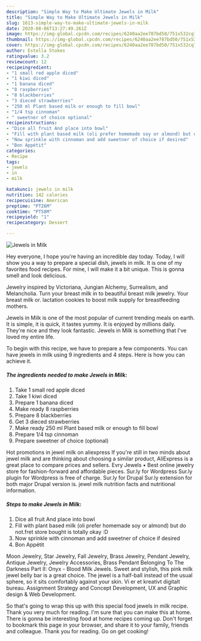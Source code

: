 ```yaml
---
description: "Simple Way to Make Ultimate Jewels in Milk"
title: "Simple Way to Make Ultimate Jewels in Milk"
slug: 1613-simple-way-to-make-ultimate-jewels-in-milk
date: 2020-08-06T13:27:49.261Z
image: https://img-global.cpcdn.com/recipes/6240aa2ee787bd50/751x532cq70/jewels-in-milk-recipe-main-photo.jpg
thumbnail: https://img-global.cpcdn.com/recipes/6240aa2ee787bd50/751x532cq70/jewels-in-milk-recipe-main-photo.jpg
cover: https://img-global.cpcdn.com/recipes/6240aa2ee787bd50/751x532cq70/jewels-in-milk-recipe-main-photo.jpg
author: Estella Stokes
ratingvalue: 3.2
reviewcount: 12
recipeingredient:
- "1 small red apple diced"
- "1 kiwi diced"
- "1 banana diced"
- "8 raspberries"
- "8 blackberries"
- "3 dieced strawberries"
- "250 ml Plant based milk or enough to fill bowl"
- "1/4 tsp cinnoman"
- " sweetner of choice optional"
recipeinstructions:
- "Dice all fruit And place into bowl"
- "Fill with plant based milk (oli prefer homemade soy or almond) but do not.fret store bought is totally okay :D"
- "Now sprinkle with cinnoman and add sweetner of choice if desired"
- "Bon Appétit"
categories:
- Recipe
tags:
- jewels
- in
- milk

katakunci: jewels in milk 
nutrition: 142 calories
recipecuisine: American
preptime: "PT26M"
cooktime: "PT58M"
recipeyield: "1"
recipecategory: Dessert

---
```



![Jewels in Milk](https://img-global.cpcdn.com/recipes/6240aa2ee787bd50/751x532cq70/jewels-in-milk-recipe-main-photo.jpg)

Hey everyone, I hope you're having an incredible day today. Today, I will show you a way to prepare a special dish, jewels in milk. It is one of my favorites food recipes. For mine, I will make it a bit unique. This is gonna smell and look delicious.

Jewelry inspired by Victoriana, Jungian Alchemy, Surrealism, and Melancholia. Turn your breast milk in to beautiful breast milk jewelry. Your breast milk or. lactation cookies to boost milk supply for breastfeeding mothers.

Jewels in Milk is one of the most popular of current trending meals on earth. It is simple, it is quick, it tastes yummy. It is enjoyed by millions daily. They're nice and they look fantastic. Jewels in Milk is something that I've loved my entire life.


To begin with this recipe, we have to prepare a few components. You can have jewels in milk using 9 ingredients and 4 steps. Here is how you can achieve it.

<!--inarticleads1-->

##### The ingredients needed to make Jewels in Milk:

1. Take 1 small red apple diced
1. Take 1 kiwi diced
1. Prepare 1 banana diced
1. Make ready 8 raspberries
1. Prepare 8 blackberries
1. Get 3 dieced strawberries
1. Make ready 250 ml Plant based milk or enough to fill bowl
1. Prepare 1/4 tsp cinnoman
1. Prepare  sweetner of choice (optional)


Hot promotions in jewel milk on aliexpress If you&#39;re still in two minds about jewel milk and are thinking about choosing a similar product, AliExpress is a great place to compare prices and sellers. Evry Jewels • Best online jewelry store for fashion-forward and affordable pieces. Sur.ly for Wordpress Sur.ly plugin for Wordpress is free of charge. Sur.ly for Drupal Sur.ly extension for both major Drupal version is. jewel milk nutrition facts and nutritional information. 

<!--inarticleads2-->

##### Steps to make Jewels in Milk:

1. Dice all fruit And place into bowl
1. Fill with plant based milk (oli prefer homemade soy or almond) but do not.fret store bought is totally okay :D
1. Now sprinkle with cinnoman and add sweetner of choice if desired
1. Bon Appétit


Moon Jewelry, Star Jewelry, Fall Jewelry, Brass Jewelry, Pendant Jewelry, Antique Jewelry, Jewelry Accessories, Brass Pendant Belonging To The Darkness Part II: Onyx - Blood Milk Jewels. Sweet and stylish, this pink milk jewel belly bar is a great choice. The jewel is a half-ball instead of the usual sphere, so it sits comfortably against your skin. Vi er et kreativt digitalt bureau. Assignment Strategy and Concept Development, UX and Graphic design &amp; Web Development. 

So that's going to wrap this up with this special food jewels in milk recipe. Thank you very much for reading. I'm sure that you can make this at home. There is gonna be interesting food at home recipes coming up. Don't forget to bookmark this page in your browser, and share it to your family, friends and colleague. Thank you for reading. Go on get cooking!
